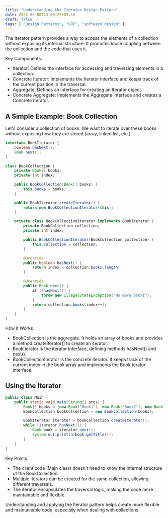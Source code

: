 ```yaml
---
title: "Understanding the Iterator Design Pattern"
date: 2024-08-08T14:00:27+05:30
draft: false
tags: [ "Design Patterns", "GOF", "software design" ]
---
```


The Iterator pattern provides a way to access the elements of a collection without exposing its internal structure. It promotes loose coupling between the collection and the code that uses it.

Key Components:

 - Iterator: Defines the interface for accessing and traversing elements in a collection.
 - Concrete Iterator: Implements the Iterator interface and keeps track of the current position in the traversal.
 - Aggregate: Defines an interface for creating an Iterator object.   
 - Concrete Aggregate: Implements the Aggregate interface and creates a Concrete Iterator.

## A Simple Example: Book Collection
Let's consider a collection of books. We want to iterate over these books without exposing how they are stored (array, linked list, etc.).

~~~Java
interface BookIterator {
    boolean hasNext();
    Book next();
}

class BookCollection {
    private Book[] books;
    private int index;

    public BookCollection(Book[] books) {
        this.books = books;
    }

    public BookIterator createIterator() {
        return new BookCollectionIterator(this);
    }

    private class BookCollectionIterator implements BookIterator {
        private BookCollection collection;
        private int index;

        public BookCollectionIterator(BookCollection collection) {
            this.collection = collection;
        }

        @Override
        public boolean hasNext() {
            return index < collection.books.length;
        }

        @Override
        public Book next() {
            if (!hasNext()) {
                throw new IllegalStateException("No more books");
            }
            return collection.books[index++];
        }
    }
}
~~~

How it Works
 - BookCollection is the aggregate. It holds an array of books and provides a method createIterator() to create an iterator.
 - BookIterator is the iterator interface, defining methods hasNext() and next().
 - BookCollectionIterator is the concrete iterator. It keeps track of the current index in the book array and implements the BookIterator interface.

## Using the Iterator

~~~java
public class Main {
    public static void main(String[] args) {
        Book[] books = {new Book("Book1"), new Book("Book2"), new Book("Book3")};
        BookCollection bookCollection = new BookCollection(books);

        BookIterator iterator = bookCollection.createIterator();
        while (iterator.hasNext()) {
            Book book = iterator.next();
            System.out.println(book.getTitle());
        }
    }
}
~~~

Key Points
  - The client code (Main class) doesn't need to know the internal structure of the BookCollection.
  - Multiple iterators can be created for the same collection, allowing different traversals.
  - The iterator encapsulates the traversal logic, making the code more maintainable and flexible.

Understanding and applying the Iterator pattern helps create more flexible and maintainable code, especially when dealing with collections.
